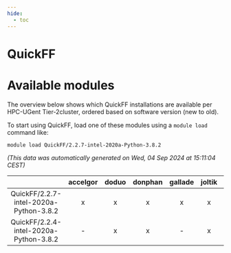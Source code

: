 ```yaml
---
hide:
  - toc
---
```


QuickFF
=======

# Available modules


The overview below shows which QuickFF installations are available per HPC-UGent Tier-2cluster, ordered based on software version (new to old).

To start using QuickFF, load one of these modules using a `module load` command like:

```shell
module load QuickFF/2.2.7-intel-2020a-Python-3.8.2
```

*(This data was automatically generated on Wed, 04 Sep 2024 at 15:11:04 CEST)*  

| |accelgor|doduo|donphan|gallade|joltik|shinx|skitty|
| :---: | :---: | :---: | :---: | :---: | :---: | :---: | :---: |
|QuickFF/2.2.7-intel-2020a-Python-3.8.2|x|x|x|x|x|-|x|
|QuickFF/2.2.4-intel-2020a-Python-3.8.2|-|x|x|-|x|-|x|
